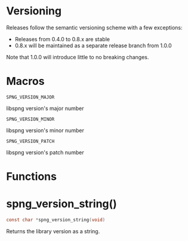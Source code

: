 # Versioning

Releases follow the semantic versioning scheme with a few exceptions:

* Releases from 0.4.0 to 0.8.x are stable
* 0.8.x will be maintained as a separate release branch from 1.0.0

Note that 1.0.0 will introduce little to no breaking changes.

# Macros

`SPNG_VERSION_MAJOR`

libspng version's major number

`SPNG_VERSION_MINOR`

libspng version's minor number

`SPNG_VERSION_PATCH`

libspng version's patch number


# Functions

# spng_version_string()

```c
const char *spng_version_string(void)
```

Returns the library version as a string.

